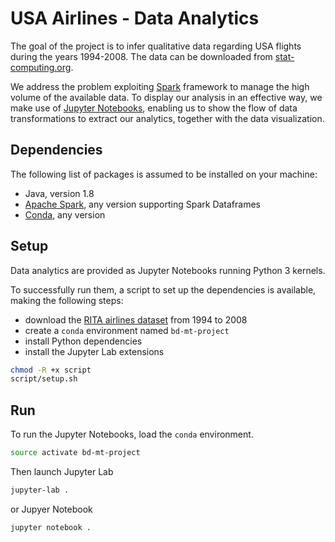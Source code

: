 # USA Airlines - Data Analytics
The goal of the project is to infer qualitative data regarding USA flights during the years 1994-2008. The data can be downloaded from [stat-computing.org](http://stat-computing.org/dataexpo/2009/the-data.html).

We address the problem exploiting [Spark](https://spark.apache.org/docs/2.3.1/index.html) framework to manage the high volume of the available data. To display our analysis in an effective way, we make use of [Jupyter Notebooks](https://jupyter.org/index.html), enabling us to show the flow of data transformations to extract our analytics, together with the data visualization.

## Dependencies
The following list of packages is assumed to be installed on your machine:
 - Java, version 1.8
 - [Apache Spark](https://spark.apache.org/), any version supporting Spark Dataframes
 - [Conda](https://conda.io/docs/), any version

## Setup
Data analytics are provided as Jupyter Notebooks running Python 3 kernels.

To successfully run them, a script to set up the dependencies is available, making the following steps:
 - download the [RITA airlines dataset](http://stat-computing.org/dataexpo/2009/the-data.html) from 1994 to 2008
 - create a `conda` environment named `bd-mt-project`
 - install Python dependencies
 - install the Jupyter Lab extensions
 
```bash
chmod -R +x script
script/setup.sh
```

## Run
To run the Jupyter Notebooks, load the `conda` environment.

```bash
source activate bd-mt-project
```

Then launch Jupyter Lab

```bash
jupyter-lab .
```

or Jupyer Notebook

```bash
jupyter notebook .
```